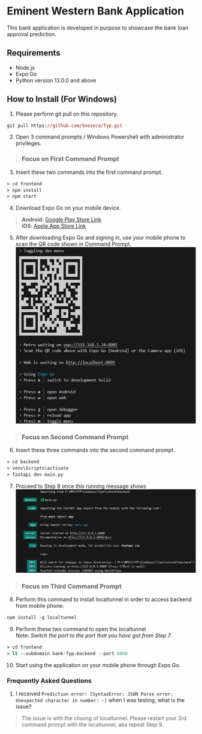 # Eminent Western Bank Application

This bank application is developed in purpose to showcase the bank loan approval prediction.

## Requirements
- Node.js
- Expo Go
- Python version 13.0.0 and above


## How to Install (For Windows)
1. Please perform git pull on this repository. 

```ps
git pull https://github.com/Snezora/fyp.git
```

2. Open 3 command prompts / Windows Powershell with administrator privileges.

> ### Focus on First Command Prompt

3. Insert these two commands into the first command prompt.

```ps
> cd frontend 
> npm install
> npm start
```

4. Download Expo Go on your mobile device.

> **Android**: [Google Play Store Link](https://play.google.com/store/apps/details?id=host.exp.exponent&referrer=www)  
> **iOS**: [Apple App Store Link](https://itunes.apple.com/app/apple-store/id982107779)


5. After downloading Expo Go and signing in, use your mobile phone to scan the QR code shown in Command Prompt.
![Image showing QR Code for scanning on phone](/frontend/assets/images/expoLoad.png)

> ### Focus on Second Command Prompt

6. Insert these three commands into the second command prompt.

```ps
> cd backend 
> venv\Scripts\activate
> fastapi dev main.py
```

7. Proceed to Step 8 once this running message shows
![FastAPI loaded successfully](/frontend/assets/images/fastApiLoad.png)

> ### Focus on Third Command Prompt

8. Perform this command to install localtunnel in order to access backend from mobile phone.  
```ps
npm install -g localtunnel
```

9. Perform these two command to open the localtunnel  
Note: *Switch the port to the port that you have got from Step 7.*
```ps
> cd frontend
> lt --subdomain bank-fyp-backend --port 8000
```

10. Start using the application on your mobile phone through Expo Go.

### Frequently Asked Questions
1. I received ```Prediction error: [SyntaxError: JSON Parse error: Unexpected character in number: -]``` when I was testing, what is the issue?  
> The issue is with the closing of localtunnel. Please restart your 3rd command prompt with the localtunnel, aka repeat Step 9.